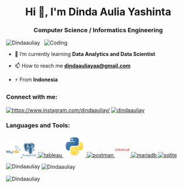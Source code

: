<h1 align="center">Hi 👋, I'm Dinda Aulia Yashinta</h1>
<h3 align="center">Computer Science / Informatics Engineering</h3>
<img align="right" alt="Coding" width="400" src="https://i.pinimg.com/originals/02/25/a3/0225a3037cd146abe120a9693c16bdba.gif">

<p align="left"> <img src="https://komarev.com/ghpvc/?username=Dindaauliay&label=Profile%20views&color=0e75b6&style=flat" alt="Dindaauliay" /> </p>

- 🌱 I’m currently learning **Data Analytics and Data Scientist**

- 📫 How to reach me **dindaauliayaa@gmail.com**

- ⚡ From **Indonesia**

<h3 align="left">Connect with me:</h3>
<p align="left">
<a href="https://linkedin.com/in/https://www.instagram.com/dindaauliay/" target="blank"><img align="center" src="https://raw.githubusercontent.com/rahuldkjain/github-profile-readme-generator/master/src/images/icons/Social/linked-in-alt.svg" alt="https://www.instagram.com/dindaauliay/" height="30" width="40" /></a>
<a href="https://instagram.com/dindaauliay" target="blank"><img align="center" src="https://raw.githubusercontent.com/rahuldkjain/github-profile-readme-generator/master/src/images/icons/Social/instagram.svg" alt="dindaauliay" height="30" width="40" /></a>
</p>


<h3 align="left">Languages and Tools:</h3>

<p align="left"> <a href="https://mysql.com" target="_blank" rel="noreferrer"> <img src="https://raw.githubusercontent.com/devicons/devicon/master/icons/mysql/mysql-original-wordmark.svg" alt="mysql" width="40" height="40"/> </a> <a href="https://postgresql.com" target="_blank" rel="noreferrer"> <img src="https://raw.githubusercontent.com/devicons/devicon/master/icons/postgresql/postgresql-plain-wordmark.svg" alt="postgresql" width="40" height="40"/> </a> <a href="https://www.tableau.com/" target="_blank"> <img src="https://img.shields.io/badge/Tableau-E97627?style=for-the-badge&logo=Tableau&logoColor=white" alt="tableau" width="60" height="60"/> </a> <a
href="https://www.python.org" target="_blank"> <img src="https://raw.githubusercontent.com/devicons/devicon/master/icons/python/python-original.svg" alt="python" width="60" height="60"/> </a> <a
href="https://postman.com" target="_blank" rel="noreferrer"> <img src="https://img.shields.io/badge/Postman-FF6C37?style=for-the-badge&logo=Postman&logoColor=white" alt="postman" width="40" height="40"/> </a> <a href="https://www.oracle.com/" target="_blank" rel="noreferrer"> <img src="https://raw.githubusercontent.com/devicons/devicon/master/icons/oracle/oracle-original.svg" alt="oracle" width="40" height="40"/> </a> <a
href="https://mariadb.com" target="_blank" rel="noreferrer"> <img src="https://img.shields.io/badge/MariaDB-003545?style=for-the-badge&logo=mariadb&logoColor=white" alt="mariadb" width="40" height="40"/> </a> <a href="https://www.sqlite.org/" target="_blank" rel="noreferrer"> <img src="https://www.vectorlogo.zone/logos/sqlite/sqlite-icon.svg" alt="sqlite" width="40" height="40"/> </a> </p>

<p><img align="left" src="https://github-readme-stats.vercel.app/api/top-langs?username=Dindaauliay&show_icons=true&locale=en&layout=compact" alt="Dindaauliay" /></p>

<p>&nbsp;<img align="center" src="https://github-readme-stats.vercel.app/api?username=Dindaauliay&show_icons=true&locale=en" alt="Dindaauliay" /></p>

<p><img align="center" src="https://github-readme-streak-stats.herokuapp.com/?user=Dindaauliay&" alt="Dindaauliay" /></p>
